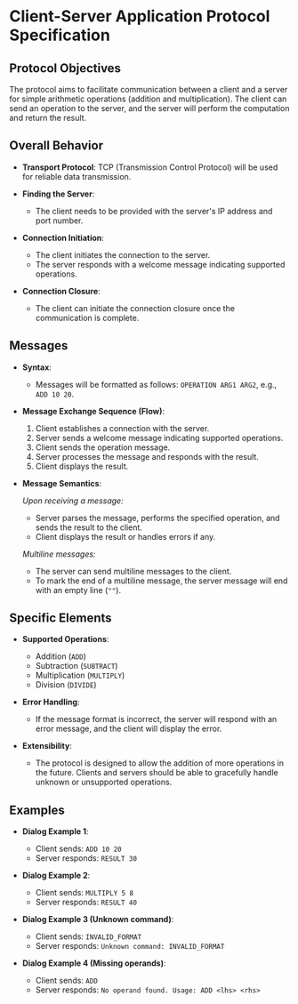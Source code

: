 # Client-Server Application Protocol Specification

## Protocol Objectives

The protocol aims to facilitate communication between a client and a server for simple arithmetic operations (addition and multiplication). The client can send an operation to the server, and the server will perform the computation and return the result.

## Overall Behavior

- **Transport Protocol**: TCP (Transmission Control Protocol) will be used for reliable data transmission.

- **Finding the Server**:
    - The client needs to be provided with the server's IP address and port number.

- **Connection Initiation**:
    - The client initiates the connection to the server.
    - The server responds with a welcome message indicating supported operations.

- **Connection Closure**:
    - The client can initiate the connection closure once the communication is complete.

## Messages

- **Syntax**:
    - Messages will be formatted as follows: `OPERATION ARG1 ARG2`, e.g., `ADD 10 20`.

- **Message Exchange Sequence (Flow)**:
    1. Client establishes a connection with the server.
    2. Server sends a welcome message indicating supported operations.
    3. Client sends the operation message.
    4. Server processes the message and responds with the result.
    5. Client displays the result.

- **Message Semantics**:
  
  _Upon receiving a message:_
  - Server parses the message, performs the specified operation, and sends the result to the client.
  - Client displays the result or handles errors if any.

  _Multiline messages:_
  - The server can send multiline messages to the client.
  - To mark the end of a multiline message, the server message will end with an empty line (`""`).

## Specific Elements

- **Supported Operations**:
    - Addition (`ADD`)
    - Subtraction (`SUBTRACT`)
    - Multiplication (`MULTIPLY`)
    - Division (`DIVIDE`)

- **Error Handling**:
    - If the message format is incorrect, the server will respond with an error message, and the client will display the error.

- **Extensibility**:
    - The protocol is designed to allow the addition of more operations in the future. Clients and servers should be able to gracefully handle unknown or unsupported operations.

## Examples

- **Dialog Example 1**:
    - Client sends: `ADD 10 20`
    - Server responds: `RESULT 30`

- **Dialog Example 2**:
    - Client sends: `MULTIPLY 5 8`
    - Server responds: `RESULT 40`

- **Dialog Example 3 (Unknown command)**:
    - Client sends: `INVALID_FORMAT`
    - Server responds: `Unknown command: INVALID_FORMAT`

- **Dialog Example 4 (Missing operands)**:
  - Client sends: `ADD`
  - Server responds: `No operand found. Usage: ADD <lhs> <rhs>`